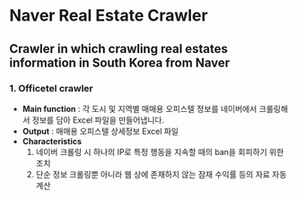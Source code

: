 # Naver Real Estate Crawler
## Crawler in which crawling real estates information in South Korea from Naver
### 1. Officetel crawler
- **Main function** : 각 도시 및 지역별 매매용 오피스텔 정보를 네이버에서 크롤링해서 정보를 담아 Excel 파일을 만들어냅니다.
- **Output** : 매매용 오피스텔 상세정보 Excel 파일
- **Characteristics**
  1. 네이버 크롤링 시 하나의 IP로 특정 행동을 지속할 때의 ban을 회피하기 위한 조치
  2. 단순 정보 크롤링뿐 아니라 웹 상에 존재하지 않는 잠재 수익률 등의 자료 자동 계산 
